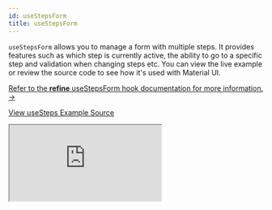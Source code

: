```yaml
---
id: useStepsForm
title: useStepsForm
---
```


`useStepsForm` allows you to manage a form with multiple steps. It provides features such as which step is currently active, the ability to go to a specific step and validation when changing steps etc. You can view the live example or review the source code to see how it's used with Material UI.

[Refer to the **refine** useStepsForm hook documentation for more information. →](/docs/ui-frameworks/antd/hooks/form/useStepsForm/)

[View useSteps Example Source](https://github.com/pankod/refine/tree/master/examples/form/mui/useStepsForm)

<iframe loading="lazy" src="https://stackblitz.com//github/pankod/refine/tree/master/examples/form/mui/useStepsForm?embed=1&view=preview&theme=dark&preset=node"
    style={{width: "100%", height:"80vh", border: "0px", borderRadius: "8px", overflow:"hidden"}}
    title="refine-use-steps-form-example"
></iframe>
